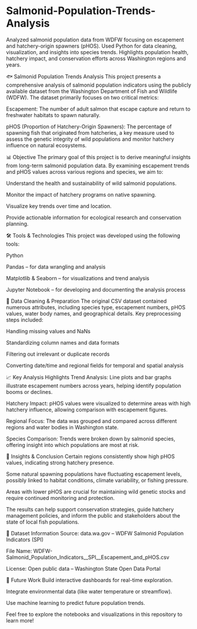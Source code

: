 # Salmonid-Population-Trends-Analysis
Analyzed salmonid population data from WDFW focusing on escapement and hatchery-origin spawners (pHOS). Used Python for data cleaning, visualization, and insights into species trends. Highlights population health, hatchery impact, and conservation efforts across Washington regions and years.

🐟 Salmonid Population Trends Analysis
This project presents a comprehensive analysis of salmonid population indicators using the publicly available dataset from the Washington Department of Fish and Wildlife (WDFW). The dataset primarily focuses on two critical metrics:

Escapement: The number of adult salmon that escape capture and return to freshwater habitats to spawn naturally.

pHOS (Proportion of Hatchery-Origin Spawners): The percentage of spawning fish that originated from hatcheries, a key measure used to assess the genetic integrity of wild populations and monitor hatchery influence on natural ecosystems.

📊 Objective
The primary goal of this project is to derive meaningful insights from long-term salmonid population data. By examining escapement trends and pHOS values across various regions and species, we aim to:

Understand the health and sustainability of wild salmonid populations.

Monitor the impact of hatchery programs on native spawning.

Visualize key trends over time and location.

Provide actionable information for ecological research and conservation planning.

🛠️ Tools & Technologies
This project was developed using the following tools:

Python

Pandas – for data wrangling and analysis

Matplotlib & Seaborn – for visualizations and trend analysis

Jupyter Notebook – for developing and documenting the analysis process

🧼 Data Cleaning & Preparation
The original CSV dataset contained numerous attributes, including species type, escapement numbers, pHOS values, water body names, and geographical details. Key preprocessing steps included:

Handling missing values and NaNs

Standardizing column names and data formats

Filtering out irrelevant or duplicate records

Converting date/time and regional fields for temporal and spatial analysis

📈 Key Analysis Highlights
Trend Analysis: Line plots and bar graphs illustrate escapement numbers across years, helping identify population booms or declines.

Hatchery Impact: pHOS values were visualized to determine areas with high hatchery influence, allowing comparison with escapement figures.

Regional Focus: The data was grouped and compared across different regions and water bodies in Washington state.

Species Comparison: Trends were broken down by salmonid species, offering insight into which populations are most at risk.

🌿 Insights & Conclusion
Certain regions consistently show high pHOS values, indicating strong hatchery presence.

Some natural spawning populations have fluctuating escapement levels, possibly linked to habitat conditions, climate variability, or fishing pressure.

Areas with lower pHOS are crucial for maintaining wild genetic stocks and require continued monitoring and protection.

The results can help support conservation strategies, guide hatchery management policies, and inform the public and stakeholders about the state of local fish populations.

📁 Dataset Information
Source: data.wa.gov – WDFW Salmonid Population Indicators (SPI)

File Name: WDFW-Salmonid_Population_Indicators__SPI__Escapement_and_pHOS.csv

License: Open public data – Washington State Open Data Portal

📌 Future Work
Build interactive dashboards for real-time exploration.

Integrate environmental data (like water temperature or streamflow).

Use machine learning to predict future population trends.

Feel free to explore the notebooks and visualizations in this repository to learn more!

